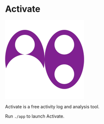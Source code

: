 # Activate

![Icon](resources/icons/icon.png)

Activate is a free activity log and analysis tool.

Run `./app` to launch Activate.
